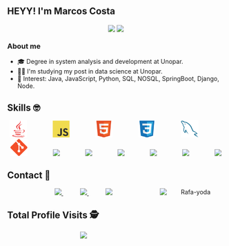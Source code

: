 ## HEYY! I'm Marcos Costa


<p align="center">
    <img
      align="center"
      src="https://github-readme-stats.vercel.app/api/top-langs/?username=Marcos653&layout=compact"
    />
    <img
      align="center"
      height="165"
      src="https://github-readme-stats.vercel.app/api?username=Marcos653&count_private=true&show_icons=true&custom_title=Github%20Status&hide=issues"
    />
  </a>
</p>

### About me

- 🎓 Degree in system analysis and development at Unopar.
- 👨‍🎓 I'm studying my post in data science at Unopar.
- 🎯 Interest: Java, JavaScript, Python, SQL, NOSQL, SpringBoot, Django, Node.

## Skills :nerd_face:
<p align="center">
    <img height="40" src="https://raw.githubusercontent.com/devicons/devicon/master/icons/java/java-plain.svg">
        &nbsp;&nbsp;&nbsp;&nbsp;&nbsp;&nbsp;&nbsp;&nbsp;&nbsp;&nbsp;&nbsp;&nbsp;&nbsp;
    <img height="40" src="https://raw.githubusercontent.com/devicons/devicon/master/icons/javascript/javascript-original.svg">
        &nbsp;&nbsp;&nbsp;&nbsp;&nbsp;&nbsp;&nbsp;&nbsp;&nbsp;&nbsp;&nbsp;&nbsp;&nbsp;
    <img height="40" src="https://raw.githubusercontent.com/devicons/devicon/master/icons/html5/html5-original.svg">
        &nbsp;&nbsp;&nbsp;&nbsp;&nbsp;&nbsp;&nbsp;&nbsp;&nbsp;&nbsp;&nbsp;&nbsp;&nbsp;
    <img height="40" src="https://raw.githubusercontent.com/devicons/devicon/master/icons/css3/css3-original.svg">
        &nbsp;&nbsp;&nbsp;&nbsp;&nbsp;&nbsp;&nbsp;&nbsp;&nbsp;&nbsp;&nbsp;&nbsp;&nbsp;
    <img height="40" src="https://raw.githubusercontent.com/devicons/devicon/master/icons/mysql/mysql-original.svg">
        &nbsp;&nbsp;&nbsp;&nbsp;&nbsp;&nbsp;&nbsp;&nbsp;&nbsp;&nbsp;&nbsp;&nbsp;&nbsp;
    <img height="40" src="https://raw.githubusercontent.com/devicons/devicon/master/icons/git/git-original.svg">
        &nbsp;&nbsp;&nbsp;&nbsp;&nbsp;&nbsp;&nbsp;&nbsp;&nbsp;&nbsp;&nbsp;&nbsp;&nbsp;
    <img height="40" src="https://spring.io/images/spring-logo-9146a4d3298760c2e7e49595184e1975.svg">
        &nbsp;&nbsp;&nbsp;&nbsp;&nbsp;&nbsp;&nbsp;&nbsp;&nbsp;&nbsp;&nbsp;&nbsp;&nbsp;
    <img height="60" src="https://developer-tech.com/wp-content/uploads/sites/3/2021/02/mongodb-atlas-google-cloud-partnership-nosql-databases-integrations-2.jpg">
        &nbsp;&nbsp;&nbsp;&nbsp;&nbsp;&nbsp;&nbsp;&nbsp;&nbsp;&nbsp;&nbsp;&nbsp;&nbsp;
    <img height="50" src="https://www.saturnme.com/wp-content/uploads/2019/10/vertical-logo-monochromatic-1.png">        
        &nbsp;&nbsp;&nbsp;&nbsp;&nbsp;&nbsp;&nbsp;&nbsp;&nbsp;&nbsp;&nbsp;&nbsp;&nbsp;
    <img height="50" src="https://img.icons8.com/color/344/python--v1.png">   
        &nbsp;&nbsp;&nbsp;&nbsp;&nbsp;&nbsp;&nbsp;&nbsp;&nbsp;&nbsp;&nbsp;&nbsp;&nbsp;
    <img height="70" src="https://img.icons8.com/color/344/django.png">
        &nbsp;&nbsp;&nbsp;&nbsp;&nbsp;&nbsp;&nbsp;&nbsp;&nbsp;&nbsp;&nbsp;&nbsp;&nbsp;
    <img height="70" src="https://www.the-guild.dev/blog-assets/nodejs-esm/nodejs_logo.png">
     
    
   
</p>

## Contact :iphone:

<p align="center">
    <a href="https://github.com/Marcos653">
        <img  src="https://img.shields.io/badge/github-%23100000.svg?&style=for-the-badge&logo=github&logoColor=white&link=mailto:https://github.com/Marcos653">
    </a>
    &nbsp;&nbsp;&nbsp;&nbsp;&nbsp;&nbsp;&nbsp;&nbsp;&nbsp;
    <a href="mailto:marcosstatuta@gmail.com">
        <img src="https://img.shields.io/badge/gmail-D14836?&style=for-the-badge&logo=gmail&logoColor=white&link=mailto:marcosstatuta@gmail.com">
    </a>
    &nbsp;&nbsp;&nbsp;&nbsp;&nbsp;&nbsp;&nbsp;&nbsp;&nbsp;
    <a href="https://www.youtube.com/channel/UCmfhnMyh31rKYEEPpCVVu3w">
        <img src="https://img.shields.io/badge/YouTube-FF0000?style=for-the-badge&logo=youtube&logoColor=white" target="_blank">
    </a>
        <img align="right" alt="Rafa-yoda" height="150" width="150" src="https://images-wixmp-ed30a86b8c4ca887773594c2.wixmp.com/f/b269c80f-3857-47f7-a98e-60beacda8c1e/d5h4kbr-07934b87-d1e6-41a3-a592-eac26fc27917.gif?token=eyJ0eXAiOiJKV1QiLCJhbGciOiJIUzI1NiJ9.eyJzdWIiOiJ1cm46YXBwOjdlMGQxODg5ODIyNjQzNzNhNWYwZDQxNWVhMGQyNmUwIiwiaXNzIjoidXJuOmFwcDo3ZTBkMTg4OTgyMjY0MzczYTVmMGQ0MTVlYTBkMjZlMCIsIm9iaiI6W1t7InBhdGgiOiJcL2ZcL2IyNjljODBmLTM4NTctNDdmNy1hOThlLTYwYmVhY2RhOGMxZVwvZDVoNGtici0wNzkzNGI4Ny1kMWU2LTQxYTMtYTU5Mi1lYWMyNmZjMjc5MTcuZ2lmIn1dXSwiYXVkIjpbInVybjpzZXJ2aWNlOmZpbGUuZG93bmxvYWQiXX0.tTArrsFiqeF5k3iT0vgwncJDu0Rc4-e4fztuigMarGk">
</p>

<p align="center"> 

 ## Total Profile Visits :detective: <br>
 <p align="center"> 
   <img alingn="center" src="https://profile-counter.glitch.me/Marcos653/count.svg" />
 </p>

</p>
